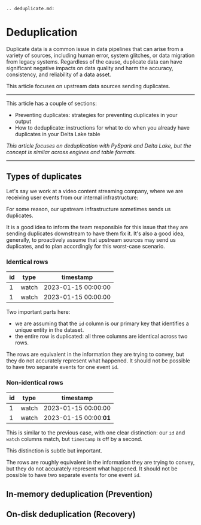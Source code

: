 ```{eval-rst}
.. deduplicate.md:
```
# Deduplication

Duplicate data is a common issue in data pipelines that can arise from a variety of sources, including human error, system glitches, or data migration from legacy systems. 
Regardless of the cause, duplicate data can have significant negative impacts on data quality and harm the accuracy, consistency, and reliability of a data asset.

This article focuses on upstream data sources sending duplicates.

---

This article has a couple of sections: 
- Preventing duplicates: strategies for preventing duplicates in your output
- How to deduplicate: instructions for what to do when you already have duplicates in your Delta Lake table

_This article focuses on deduplication with PySpark and Delta Lake, but the concept is similar across engines and table formats._

---

## Types of duplicates

Let's say we work at a video content streaming company, where we are receiving user events from our internal infrastructure:

For some reason, our upstream infrastructure sometimes sends us duplicates. 

It is a good idea to inform the team responsible for this issue that they are sending duplicates downstream to have them fix it. It's also a good idea, generally, to proactively assume that upstream sources may send us duplicates, and to plan accordingly for this worst-case scenario.

### Identical rows

| id  | type  | timestamp           | 
|-----|-------|---------------------|
| 1   | watch | 2023-01-15 00:00:00 |
| 1   | watch | 2023-01-15 00:00:00 |

Two important parts here:
- we are assuming that the `id` column is our primary key that identifies a unique entity in the dataset.
- the entire row is duplicated: all three columns are identical across two rows.

The rows are equivalent in the information they are trying to convey, but they do not accurately represent what happened. It should not be possible to have two separate events for one event `id`.


### Non-identical rows

| id  | type  | timestamp               | 
|-----|-------|-------------------------|
| 1   | watch | 2023-01-15 00:00:00     |
| 1   | watch | 2023-01-15 00:00:**01** |

This is similar to the previous case, with one clear distinction: our `id` and `watch` columns match, but `timestamp`  is off by a second.

This distinction is subtle but important.

The rows are roughly equivalent in the information they are trying to convey, but they do not accurately represent what happened. It should not be possible to have two separate events for one event `id`.

## In-memory deduplication (Prevention)


## On-disk deduplication (Recovery)

